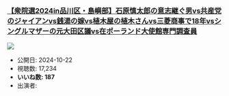 ### [【衆院選2024in品川区・島嶼部】石原慎太郎の意志継ぐ男vs共産党のジャイアンvs銭湯の嫁vs植木屋の植木さんvs三菱商事で18年vsシングルマザーの元大田区議vs在ポーランド大使館専門調査員](https://www.youtube.com/watch?v=g9XINRDXTtM)
[![](https://img.youtube.com/vi/g9XINRDXTtM/sddefault.jpg)](https://www.youtube.com/watch?v=g9XINRDXTtM)
-   公開日: 2024-10-22
-   視聴数: 17,234
-   **いいね数: 187**
-   出演者: 
